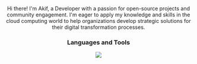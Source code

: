<p align="center">Hi there! I'm Akif, a Developer with a passion for open-source projects and community engagement. I'm eager to apply my knowledge and skills in the cloud computing world to help organizations develop strategic solutions for their digital transformation processes.</p>



<h3 align="center">Languages and Tools</h3>
<p align="center">
    <img src="https://skillicons.dev/icons?i=html,css,bootstrap,tailwind,php,py,go,js,ts,nodejs,vscode,androidstudio,flutter,apple,ipfs,rust,sass,react,redux,nextjs,aws,azure,laravel,bash,c,cs,cpp,cloudflare,docker,dotnet,figma,firebase,webpack,mongodb,postgres,mysql,git,githubactions,gitlab,linux,ubuntu,idea,ai&perline=14" />
 </p>
